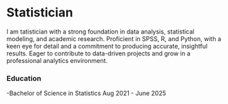 # Statistician
I am tatistician with a strong foundation in data analysis, statistical modeling, and academic research. Proficient in SPSS, R, and Python, with a keen eye for detail and a commitment to producing accurate, insightful results. Eager to contribute to data-driven projects and grow in a professional analytics environment.

### Education 
  -Bachelor of Science in Statistics         Aug 2021 - June 2025

